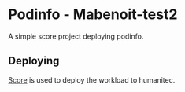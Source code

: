 # Podinfo - Mabenoit-test2

A simple score project deploying podinfo.

## Deploying

[Score](https://score.dev/) is used to deploy the workload to humanitec.
